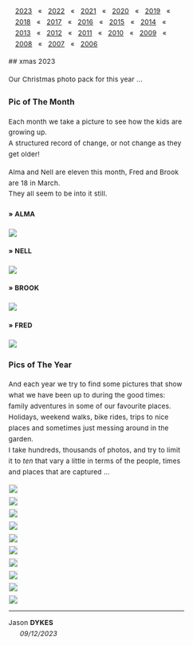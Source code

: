 <head><title> xmas 2023 </title></head>

<link rel="stylesheet" type="text/css" href="https://jsndyks.github.io/web/css/pages.css"/>

<style>
  ul {list-style-type: "» "; margin-left:-1em}
  li {padding-top:0.25em;padding-bottom:0.25em;}
  .oneCol {padding-left:15%;padding-right:15%; font-size:95%; letter-spacing: +0.25px; line-height:1.65 }
  .crash {font-weight:bold; font-size:100%}
  .crash .caps {font-weight:bold; font-size:90%; font-variant-caps: all-caps}
  .indent {font-style:normal}
  .navBar {float:right; padding-left:1em; text-align"right; markdown:1; margin-bottom:0.25em}
</style>

<div class="oneCol" width="67%" markdown="1">

<div class='navBar' markdown="1">

[2023](../2023) &nbsp;&nbsp;&laquo;&nbsp;&nbsp; [2022](../2022) &nbsp;&nbsp;&laquo;&nbsp;&nbsp; [2021](../2021) &nbsp;&nbsp;&laquo;&nbsp;&nbsp; [2020](../2020) &nbsp;&nbsp;&laquo;&nbsp;&nbsp; [2019](../2019) &nbsp;&nbsp;&laquo;&nbsp;&nbsp; [2018](../2018) &nbsp;&nbsp;&laquo;&nbsp;&nbsp; [2017](../2017) &nbsp;&nbsp;&laquo;&nbsp;&nbsp; [2016](../2016) &nbsp;&nbsp;&laquo;&nbsp;&nbsp; [2015](../2015) &nbsp;&nbsp;&laquo;&nbsp;&nbsp; [2014](../2014) &nbsp;&nbsp;&laquo;&nbsp;&nbsp; [2013](../2013) &nbsp;&nbsp;&laquo;&nbsp;&nbsp; [2012](../2012) &nbsp;&nbsp;&laquo;&nbsp;&nbsp; [2011](../2011) &nbsp;&nbsp;&laquo;&nbsp;&nbsp; [2010](../2010) &nbsp;&nbsp;&laquo;&nbsp;&nbsp; [2009](../2009) &nbsp;&nbsp;&laquo;&nbsp;&nbsp; [2008](../2008) &nbsp;&nbsp;&laquo;&nbsp;&nbsp; [2007](../2007) &nbsp;&nbsp;&laquo;&nbsp;&nbsp; [2006](../2006) 
</div>
## xmas 2023

Our Christmas photo pack for this year ...

### Pic of The Month

Each month we take a picture to see how the kids are growing up.<br/>
A structured record of change, or not change as they get older!

Alma and Nell are eleven this month, Fred and Brook are 18 in March.<br/>
They all seem to be into it still.

#### &raquo; ALMA

<div class="topTitle" width="80%" style="margin-top:0.5em; margin-bottom:0.5em">
<a href="./alma23-3600x2400.jpg"><img src="alma23-3600x2400.jpg" style="border:none"/></a>
</div>

#### &raquo; NELL

<div class="topTitle" width="80%" style="margin-top:0.5em; margin-bottom:0.5em">
<a href="./nell23-3600x2400.jpg"><img src="nell23-3600x2400.jpg" style="border:none"/></a>
</div>

#### &raquo; BROOK

<div class="topTitle" width="80%" style="margin-top:0.5em; margin-bottom:0.5em">
<a href="./brook23-3600x2400.jpg"><img src="brook23-3600x2400.jpg" style="border:none"/></a>
</div>

#### &raquo; FRED

<div class="topTitle" width="80%" style="margin-top:0.5em; margin-bottom:0.5em">
<a href="./fred23-3600x2400.jpg"><img src="fred23-3600x2400.jpg" style="border:none"/></a>
</div>

### Pics of The Year

And each year we try to find some pictures that show what we have been up to during the good times: family adventures in some of our favourite places.<br/>Holidays, weekend walks, bike rides, trips to nice places and sometimes just messing around in the garden.<br/>
I take hundreds, thousands of photos, and try to limit it to _ten_ that vary a little in terms of the people, times and places  that are captured ...

<div class="topTitle" width="80%" style="margin-top:0.5em; margin-bottom:0.5em">
<a href="xmas2023.alma.jpg"><img src="xmas2023.alma.jpg" style="border:dashed #e0e0e0 1px"/></a>
</div>

<div class="topTitle" width="80%" style="margin-top:0.5em; margin-bottom:0.5em">
<a href="xmas2023.nell.jpg"><img src="xmas2023.nell.jpg" style="border:dashed #e0e0e0 1px"/></a>
</div>

<div class="topTitle" width="80%" style="margin-top:0.5em; margin-bottom:0.5em">
<a href="xmas2023.fred.jpg"><img src="xmas2023.fred.jpg" style="border:dashed #e0e0e0 1px"/></a>
</div>

<div class="topTitle" width="80%" style="margin-top:0.5em; margin-bottom:0.5em">
<a href="xmas2023.brook.jpg"><img src="xmas2023.brook.jpg" style="border:dashed #e0e0e0 1px"/></a>
</div>

<div class="topTitle" width="80%" style="margin-top:0.5em; margin-bottom:0.5em">
<a href="xmas2023.nellAlma.jpg"><img src="xmas2023.nellAlma.jpg" style="border:dashed #e0e0e0 1px"/></a>
</div>

<div class="topTitle" width="80%" style="margin-top:0.5em; margin-bottom:0.5em">
<a href="xmas2023.familyOxford.jpg"><img src="xmas2023.familyOxford.jpg" style="border:dashed #e0e0e0 1px"/></a>
</div>

<div class="topTitle" width="80%" style="margin-top:0.5em; margin-bottom:0.5em">
<a href="xmas2023.familyPolruan.jpg"><img src="xmas2023.familyPolruan.jpg" style="border:dashed #e0e0e0 1px"/></a>
</div>

<div class="topTitle" width="80%" style="margin-top:0.5em; margin-bottom:0.5em">
<a href="xmas2023.familyTrenoweth.jpg"><img src="xmas2023.familyTrenoweth.jpg" style="border:dashed #e0e0e0 1px"/></a>
</div>

<div class="topTitle" width="80%" style="margin-top:0.5em; margin-bottom:0.5em">
<a href="xmas2023.familyStAgnes.jpg"><img src="xmas2023.familyStAgnes.jpg" style="border:dashed #e0e0e0 1px"/></a>
</div>

<div class="topTitle" width="80%" style="margin-top:0.5em; margin-bottom:0.5em">
<a href="xmas2023.familyRoaches.jpg"><img src="xmas2023.familyRoaches.jpg" style="border:dashed #e0e0e0 1px"/></a>
</div>

---

<div class="jdSig" markdown="1">

Jason **DYKES**<br/>
<span style="padding-left:0.5em">&nbsp;&nbsp;&nbsp;&nbsp;_09/12/2023_<br/></span>
<!--- <br/>🐁 --->
<!--- update --->

</div>

